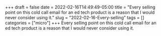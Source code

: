 +++draft = falsedate = 2022-02-16T14:49:49-05:00title = "Every selling point on this cold call email for an ed tech product is a reason that I would never consider using it."slug = "2022-02-16-Every-selling"tags = []categories = ["micro"]+++Every selling point on this cold call email for an ed tech product is a reason that I would never consider using it.